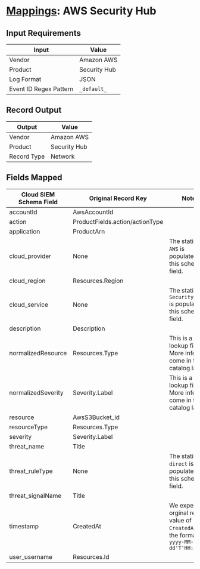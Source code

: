 # [Mappings](README.md): AWS Security Hub

## Input Requirements

|Input|Value|
|-----|-----|
|Vendor|Amazon AWS|
|Product|Security Hub|
|Log Format|JSON|
|Event ID Regex Pattern|`_default_`|

## Record Output

|Output|Value|
|------|-----|
|Vendor|Amazon AWS|
|Product|Security Hub|
|Record Type|Network|

## Fields Mapped

|Cloud SIEM Schema Field|Original Record Key|Notes|
|-----------------------|-------------------|-----|
|accountId|AwsAccountId||
|action|ProductFields.action/actionType||
|application|ProductArn||
|cloud_provider|None|The static text `AWS` is populated in this schema field.|
|cloud_region|Resources.Region||
|cloud_service|None|The static text `Security Hub` is populated in this schema field.|
|description|Description||
|normalizedResource|Resources.Type|This is a lookup field. More info to come in the catalog later...|
|normalizedSeverity|Severity.Label|This is a lookup field. More info to come in the catalog later...|
|resource|AwsS3Bucket_id||
|resourceType|Resources.Type||
|severity|Severity.Label||
|threat_name|Title||
|threat_ruleType|None|The static text `direct` is populated in this schema field.|
|threat_signalName|Title||
|timestamp|CreatedAt|We expect the orginal record value of `CreatedAt` is in the format `yyyy-MM-dd'T'HH:mm:ssZ`|
|user_username|Resources.Id||

